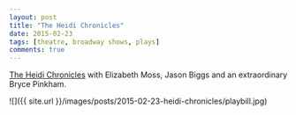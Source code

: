 ```yaml
---
layout: post
title: "The Heidi Chronicles"
date: 2015-02-23
tags: [theatre, broadway shows, plays]
comments: true
---
```

[The Heidi Chronicles](http://www.theheidichroniclesonbroadway.com) with Elizabeth Moss, Jason Biggs and an extraordinary Bryce Pinkham.

![]({{ site.url }}/images/posts/2015-02-23-heidi-chronicles/playbill.jpg)

